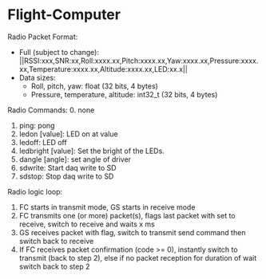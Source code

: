 # Flight-Computer

Radio Packet Format:

- Full (subject to change): ||RSSI:xxx,SNR:xx,Roll:xxxx.xx,Pitch:xxxx.xx,Yaw:xxxx.xx,Pressure:xxxx.xx,Temperature:xxxx.xx,Altitude:xxxx.xx,LED:xx.x||
- Data sizes:
  - Roll, pitch, yaw: float (32 bits, 4 bytes)
  - Pressure, temperature, altitude: int32_t (32 bits, 4 bytes)

Radio Commands:
0. none
1. ping: pong
2. ledon [value]: LED on at value
3. ledoff: LED off
4. ledbright [value]: Set the bright of the LEDs. 
5. dangle [angle]: set angle of driver
6. sdwrite: Start daq write to SD
7. sdstop: Stop daq write to SD


Radio logic loop:
1. FC starts in transmit mode, GS starts in receive mode
2. FC transmits one (or more) packet(s), flags last packet with set to receive, switch to receive and waits x ms
3. GS receives packet with flag, switch to transmit send command then switch back to receive
4. If FC receives packet confirmation (code >= 0), instantly switch to transmit (back to step 2), else if no packet reception for duration of wait switch back to step 2
